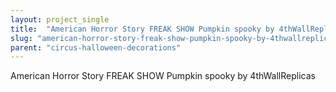 ```yaml
---
layout: project_single
title:  "American Horror Story FREAK SHOW Pumpkin spooky by 4thWallReplicas"
slug: "american-horror-story-freak-show-pumpkin-spooky-by-4thwallreplicas"
parent: "circus-halloween-decorations"
---
```

American Horror Story FREAK SHOW Pumpkin spooky by 4thWallReplicas